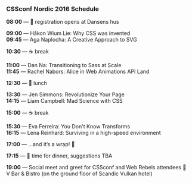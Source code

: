 ### CSSconf Nordic 2016 Schedule

**08:00** — 🎫 registration opens at Dansens hus

**09:00** — Håkon Wium Lie: Why CSS was invented <br>
**09:45** — Aga Naplocha: A Creative Approach to SVG 

**10:30** — ☕️ break

**11:00** — Dan Na: Transitioning to Sass at Scale <br>
**11:45** — Rachel Nabors: Alice in Web Animations API Land 

**12:30** — 🍴 lunch

**13:30** — Jen Simmons: Revolutionize Your Page  <br>
**14:15** — Liam Campbell: Mad Science with CSS

**15:00** — ☕️ break

**15:30** — Eva Ferreira: You Don't Know Transforms  <br>
**16:15** — Lena Reinhard: Surviving in a high-speed environment

**17:00** — …and it’s a wrap! 🎉 

**17:15** — 🍴 time for dinner, suggestions TBA 

**19:00** — Social meet and greet for CSSconf and Web Rebels attendees 🎈<br> 
V Bar & Bistro (on the ground floor of Scandic Vulkan hotel) 
